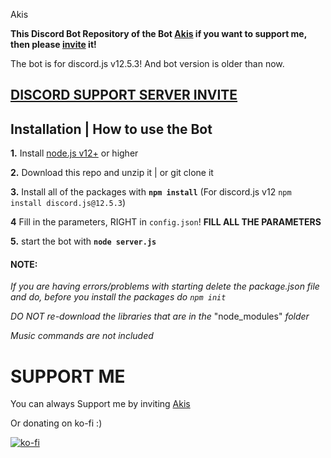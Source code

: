  Akis
 

**This Discord Bot Repository of the Bot [Akis](https://discord.com/api/oauth2/authorize?client_id=869537614796034128&permissions=141733920758&scope=bot%20applications.commands) if you want to support me, then please [invite](https://discord.com/api/oauth2/authorize?client_id=869537614796034128&permissions=141733920758&scope=bot%20applications.commands) it!**

The bot is for discord.js v12.5.3! And bot version is older than now.

## [**DISCORD SUPPORT SERVER INVITE**](https://discord.gg/qFtU2g9Fa8)
## Installation | How to use the Bot

 **1.** Install [node.js v12+](https://cdn.discordapp.com/attachments/869680785530167306/870144424724815893/nodejs_screen.png) or higher
 


 **2.** Download this repo and unzip it    |    or git clone it

 **3.** Install all of the packages with **`npm install`** (For discord.js v12 `npm install discord.js@12.5.3`)

 **4** Fill in the parameters, RIGHT in `config.json`! **FILL ALL THE PARAMETERS**

 **5.** start the bot with **`node server.js`**

#### **NOTE:**

*If you are having errors/problems with starting delete the package.json file and do, before you install the packages do `npm init`*

*DO NOT re-download the libraries that are in the* "node_modules" *folder*

*Music commands are not included*



# SUPPORT ME

You can always Support me by inviting [Akis](https://discord.com/api/oauth2/authorize?client_id=869537614796034128&permissions=141733920758&scope=bot%20applications.commands)

Or donating on ko-fi :)

[![ko-fi](https://ko-fi.com/img/githubbutton_sm.svg)](https://ko-fi.com/E1E861C4W)




